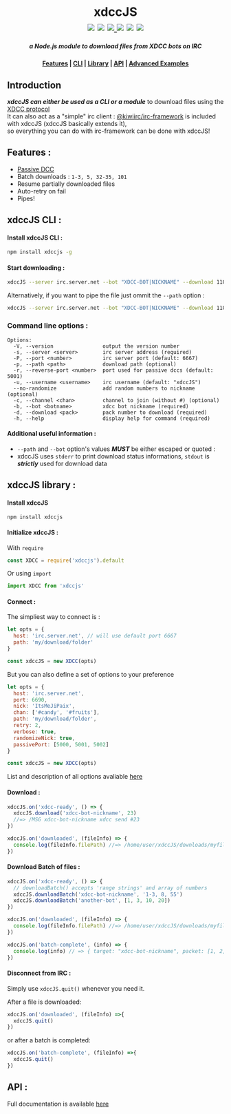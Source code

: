 <h1 align="center">xdccJS<br><a href="https://travis-ci.com/github/JiPaix/xdccJS"><img src="https://travis-ci.com/JiPaix/xdccJS.svg?branch=master"/></a> <a href="https://www.codefactor.io/repository/github/jipaix/xdccjs"><img src="https://www.codefactor.io/repository/github/jipaix/xdccjs/badge" /></a>  <a href="https://deepscan.io/dashboard#view=project&tid=8945&pid=11179&bid=163106"><img src="https://deepscan.io/api/teams/8945/projects/11179/branches/163106/badge/grade.svg"/> <a href="https://www.npmjs.com/package/xdccjs"><img src='https://img.shields.io/npm/dt/xdccjs'/></a> <a href="https://snyk.io/test/github/JiPaix/xdccJS?targetFile=package.json"><img src="https://snyk.io/test/github/JiPaix/xdccJS/badge.svg?targetFile=package.json" data-canonical-src="https://snyk.io/test/github/JiPaix/xdccJS?targetFile=package.json" style="max-width:100%;"></a> <a href="https://discord.gg/HhhqdUd"><img src='https://img.shields.io/discord/706018150520717403'/></a></h1>
<h5 align="center">a Node.js module to download files from XDCC bots on IRC</h5>

<h4 align="center"><a href="#features-">Features</a> | <a href="#xdccjs-cli-">CLI</a> | <a href="#xdccjs-library-">Library</a> | <a href="https://jipaix.github.io/xdccJS/classes/xdcc.html">API</a> | <a href="https://github.com/JiPaix/xdccJS/tree/master/examples/">Advanced Examples</a></h4>


## Introduction
***xdccJS can either be used as a CLI or a module*** to download files using the <a href="https://en.wikipedia.org/wiki/XDCC">XDCC protocol</a>   
It can also act as a "simple" irc client : <a href="https://github.com/kiwiirc/irc-framework">@kiwiirc/irc-framework</a> is included with xdccJS (xdccJS basically extends it),  
so everything you can do with irc-framework can be done with xdccJS!
## Features :
- <a href="https://en.wikipedia.org/wiki/Direct_Client-to-Client#Passive_DCC">Passive DCC</a>
- Batch downloads : `1-3, 5, 32-35, 101`
- Resume partially downloaded files
- Auto-retry on fail
- Pipes!


## xdccJS CLI :
#### Install xdccJS CLI :  
```bash
npm install xdccjs -g
```  
#### Start downloading :  
```bash
xdccJS --server irc.server.net --bot "XDCC-BOT|NICKNAME" --download 110 --path "/home/user/downloads"
```  
Alternatively, if you want to pipe the file just ommit the `--path` option  :  
```bash
xdccJS --server irc.server.net --bot "XDCC-BOT|NICKNAME" --download 110 | ffmpeg -i pipe:0 -c:v copy -c:a copy -f flv rtmp://live/mystream
```
### Command line options :
```
Options:
  -V, --version                output the version number
  -s, --server <server>        irc server address (required)
  -P, --port <number>          irc server port (default: 6667)
  -p, --path <path>            download path (optional)
  -r, --reverse-port <number>  port used for passive dccs (default: 5001)
  -u, --username <username>    irc username (default: "xdccJS")
  --no-randomize               add random numbers to nickname (optional)
  -c, --channel <chan>         channel to join (without #) (optional)
  -b, --bot <botname>          xdcc bot nickname (required)
  -d, --download <pack>        pack number to download (required)
  -h, --help                   display help for command (required)
```
#### Additional useful information :
- `--path` and `--bot` option's values ***MUST*** be either escaped or quoted :  
- xdccJS uses `stderr` to print download status informations, `stdout` is ***strictly*** used for download data 

## xdccJS library :
#### Install xdccJS
`npm install xdccjs`
#### Initialize xdccJS :
With `require`
```js
const XDCC = require('xdccjs').default
```
Or using `import`
```js
import XDCC from 'xdccjs'
```
#### Connect :
The simpliest way to connect is :
```js
let opts = {
  host: 'irc.server.net', // will use default port 6667
  path: 'my/download/folder'
}

const xdccJS = new XDCC(opts)
```
But you can also define a set of options to your preference
```js
let opts = {
  host: 'irc.server.net',
  port: 6690,
  nick: 'ItsMeJiPaix',
  chan: ['#candy', '#fruits'],
  path: 'my/download/folder',
  retry: 2,
  verbose: true,
  randomizeNick: true,
  passivePort: [5000, 5001, 5002]
}

const xdccJS = new XDCC(opts)
```
List and description of all options avaliable <a href="https://jipaix.github.io/xdccJS/interfaces/params.html">here</a>
#### Download :

```js
xdccJS.on('xdcc-ready', () => {
  xdccJS.download('xdcc-bot-nickname', 23)
  //=> /MSG xdcc-bot-nickname xdcc send #23
})

xdccJS.on('downloaded', (fileInfo) => {
  console.log(fileInfo.filePath) //=> /home/user/xdccJS/downloads/myfile.pdf
})
```
#### Download Batch of files :

```js
xdccJS.on('xdcc-ready', () => {
  // downloadBatch() accepts 'range strings' and array of numbers
  xdccJS.downloadBatch('xdcc-bot-nickname', '1-3, 8, 55')
  xdccJS.downloadBatch('another-bot', [1, 3, 10, 20])
})

xdccJS.on('downloaded', (fileInfo) => {
  console.log(fileInfo.filePath) //=> /home/user/xdccJS/downloads/myfile.pdf
})

xdccJS.on('batch-complete', (info) => {
  console.log(info) // => { target: "xdcc-bot-nickname", packet: [1, 2, 3, 8, 55] }
})
```
#### Disconnect from IRC :

Simply use `xdccJS.quit()` whenever you need it.

After a file is downloaded:
```js
xdccJS.on('downloaded', (fileInfo) =>{
  xdccJS.quit()
})
```
or after a batch is completed:
```js
xdccJS.on('batch-complete', (fileInfo) =>{
  xdccJS.quit()
})
```

## API :
Full documentation is available <a href="https://jipaix.github.io/xdccJS/classes/xdcc.html">here</a>
